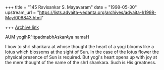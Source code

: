 +++
title = "145 Ravisankar S. Mayavaram"
date = "1998-05-30"
upstream_url = "https://lists.advaita-vedanta.org/archives/advaita-l/1998-May/008843.html"

+++
[Archive link](https://lists.advaita-vedanta.org/archives/advaita-l/1998-May/008843.html)

AUM yogihR^itpadmabhAskarAya namaH

I bow to shrI shankara at whose thought the heart of a yogi blooms like a
lotus which blossoms at the sight of Sun.  In the case of the lotus flower
the physical presence of Sun is required. But yogi's heart opens up with
joy at the mere thought of the name of the shrI  shankara. Such is His
greatness.

